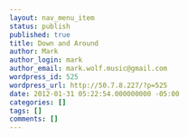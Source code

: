```yaml
---
layout: nav_menu_item
status: publish
published: true
title: Down and Around
author: Mark
author_login: mark
author_email: mark.wolf.music@gmail.com
wordpress_id: 525
wordpress_url: http://50.7.8.227/?p=525
date: 2012-01-31 05:22:54.000000000 -05:00
categories: []
tags: []
comments: []
---
```


